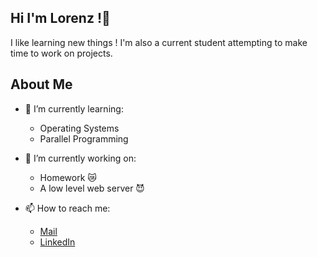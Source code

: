 ## Hi I'm Lorenz !👋
  I like learning new things ! I'm also a current student attempting to make time to work on projects.
  
## About Me

- 🌱 I’m currently learning:
  * Operating Systems
  * Parallel Programming

- 🔭 I’m currently working on:
  *  Homework 😿
  *  A low level web server 😈
    
- 📫 How to reach me:
  * [Mail](mailto:lorenz.jdr@gmail.com)
  * [LinkedIn](https://www.linkedin.com/in/lorenzjdr/)

<!--
**lorenzjdr/lorenzjdr** is a ✨ _special_ ✨ repository because its `README.md` (this file) appears on your GitHub profile.

Here are some ideas to get you started:

- 🔭 I’m currently working on ...
- 🌱 I’m currently learning ...
- 👯 I’m looking to collaborate on ...
- 🤔 I’m looking for help with ...
- 💬 Ask me about ...
- 📫 How to reach me: ...
- 😄 Pronouns: ...
- ⚡ Fun fact: ...
-->
